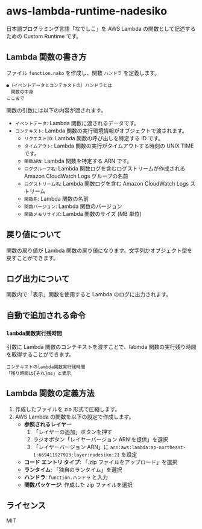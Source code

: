 # aws-lambda-runtime-nadesiko

日本語プログラミング言語「なでしこ」を AWS Lambda の関数として記述するための Custom Runtime です。

## Lambda 関数の書き方

ファイル `function.nako` を作成し、関数 `ハンドラ` を定義します。

```
●（イベントデータとコンテキストの）ハンドラとは
　関数の中身
ここまで
```

関数の引数には以下の内容が渡されます。

  * `イベントデータ`: Lambda 関数に渡されるデータです。
  * `コンテキスト`: Lambda 関数の実行環境情報がオブジェクトで渡されます。
      * `リクエストID`: Lambda 関数の呼び出しを特定する ID です。
      * `タイムアウト`: Lambda 関数の実行がタイムアウトする時刻の UNIX TIME です。
      * `関数ARN`: Lambda 関数を特定する ARN です。
      * `ロググループ名`: Lambda 関数ログを含むログストリームが作成される Amazon CloudWatch Logs グループの名前
      * `ログストリーム名`: Lambda 関数ログを含む Amazon CloudWatch Logs ストリーム
      * `関数名`: Lambda 関数の名前
      * `関数バージョン`: Lambda 関数のバージョン
      * `関数メモリサイズ`: Lambda 関数のサイズ (MB 単位)

## 戻り値について

関数の戻り値が Lambda 関数の戻り値になります。文字列かオブジェクト型を戻すことができます。

## ログ出力について

関数内で「表示」関数を使用すると Lambda のログに出力されます。

## 自動で追加される命令

### `lambda関数実行残時間`

引数に Lambda 関数のコンテキストを渡すことで、labmda 関数の実行残り時間を取得することができます。

```
コンテキストのlambda関数実行残時間
「残り時間は{それ}ms」と表示
```

## Lambda 関数の定義方法

 1. 作成したファイルを zip 形式で圧縮します。
 2. AWS Lambda の関数を以下の設定で作成します。
      * **参照されるレイヤー**
        1. 「レイヤーの追加」ボタンを押す
        2. ラジオボタン「レイヤーバージョン ARN を提供」を選択
        3. 「レイヤーバージョン ARN」に `arn:aws:lambda:ap-northeast-1:669411927913:layer:nadesiko:21` を設定
      * **コード エントリ タイプ**: 「.zip ファイルをアップロード」を選択
      * **ランタイム**: 「独自のランタイム」を選択
      * **ハンドラ**: `function.ハンドラ` と入力
      * **関数パッケージ**: 作成した zip ファイルを選択

## ライセンス

MIT
